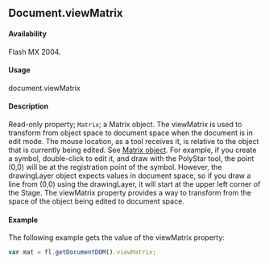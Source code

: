 ## Document.viewMatrix

#### Availability

Flash MX 2004.

#### Usage

document.viewMatrix

#### Description

Read-only property; `Matrix`; a Matrix object. The viewMatrix is used to transform from object space to document space when the document is in edit mode. The mouse location, as a tool receives it, is relative to the object that is currently being edited. See [Matrix object](../Matrix_object/Matrix_summary.md).
For example, if you create a symbol, double-click to edit it, and draw with the PolyStar tool, the point (0,0) will be at the registration point of the symbol. However, the drawingLayer object expects values in document space, so if you draw a line from (0,0) using the drawingLayer, it will start at the upper left corner of the Stage. The viewMatrix property provides a way to transform from the space of the object being edited to document space.

#### Example

The following example gets the value of the viewMatrix property:

```javascript
var mat = fl.getDocumentDOM().viewMatrix;
```
